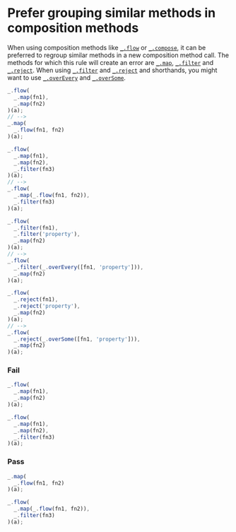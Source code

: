 # Prefer grouping similar methods in composition methods

When using composition methods like [`_.flow`] or [`_.compose`], it can be preferred to regroup similar methods in a new composition method call.
The methods for which this rule will create an error are [`_.map`], [`_.filter`] and [`_.reject`]. When using [`_.filter`] and [`_.reject`] and shorthands, you might want to use [`_.overEvery`] and [`_.overSome`].

```js
_.flow(
  _.map(fn1),
  _.map(fn2)
)(a);
// -->
_.map(
  _.flow(fn1, fn2)
)(a);

_.flow(
  _.map(fn1),
  _.map(fn2),
  _.filter(fn3)
)(a);
// -->
_.flow(
  _.map(_.flow(fn1, fn2)),
  _.filter(fn3)
)(a);

_.flow(
  _.filter(fn1),
  _.filter('property'),
  _.map(fn2)
)(a);
// -->
_.flow(
  _.filter(_.overEvery([fn1, 'property'])),
  _.map(fn2)
)(a);

_.flow(
  _.reject(fn1),
  _.reject('property'),
  _.map(fn2)
)(a);
// -->
_.flow(
  _.reject(_.overSome([fn1, 'property'])),
  _.map(fn2)
)(a);
```

### Fail

```js
_.flow(
  _.map(fn1),
  _.map(fn2)
)(a);

_.flow(
  _.map(fn1),
  _.map(fn2),
  _.filter(fn3)
)(a);
```

### Pass

```js
_.map(
  _.flow(fn1, fn2)
)(a);

_.flow(
  _.map(_.flow(fn1, fn2)),
  _.filter(fn3)
)(a);
```

[`_.map`]: https://lodash.com/docs#map
[`_.filter`]: https://lodash.com/docs#filter
[`_.reject`]: https://lodash.com/docs#reject
[`_.flow`]: https://lodash.com/docs#flow
[`_.compose`]: https://lodash.com/docs#flowRight
[`_.overEvery`]: https://lodash.com/docs#overEvery
[`_.overSome`]: https://lodash.com/docs#overSome
